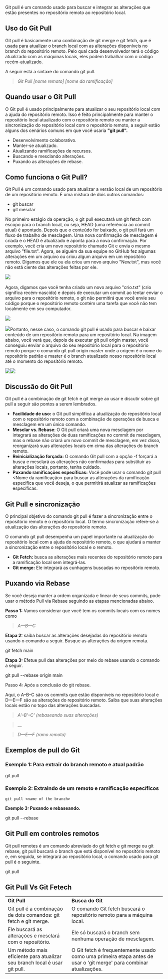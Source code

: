 Git pull é um comando usado para buscar e integrar as alterações que estão presentes no repositório remoto ao repositório local.

## Uso do Git Pull

Git pull é basicamente uma combinação de git merge e git fetch, que é usada para atualizar o branch local com as alterações disponíveis no branch do repositório remoto. Pelo qual cada desenvolvedor terá o código atualizado com as máquinas locais, eles podem trabalhar com o código recém-atualizado.

A seguir está a sintaxe do comando git pull.

> _Git Pull [nome remoto] [nome da ramificação]_

## Quando usar o Git Pull

O Git pull é usado principalmente para atualizar o seu repositório local com a ajuda do repositório remoto. Isso é feito principalmente para manter o repositório local atualizado com o repositório remoto ou manter a sincronização do repositório local com o repositório remoto, a seguir estão alguns dos cenários comuns em que você usaria **"git pull".**

- Desenvolvimento colaborativo.
- Manter-se atualizado.
- Atualizando ramificações de recursos.
- Buscando e mesclando alterações.
- Puxando as alterações de rebase.

## Como funciona o Git Pull?

Git Pull é um comando usado para atualizar a versão local de um repositório de um repositório remoto. É uma mistura de dois outros comandos:

- git buscar
- git mesclar

No primeiro estágio da operação, o git pull executará um git fetch com escopo para o branch local, ou seja, HEAD (uma referência ao commit atual) é apontado. Depois que o conteúdo for baixado, o git pull fará um fluxo de trabalho de mesclagem. Uma nova confirmação de mesclagem é criada e o HEAD é atualizado e aponta para a nova confirmação. Por exemplo, você cria um novo repositório chamado Git e envia o mesmo arquivo "file.txt". Agora, se alguém da sua equipe no GitHub fez algumas alterações em um arquivo ou criou algum arquivo em um repositório remoto. Digamos que ele ou ela criou um novo arquivo "New.txt", mas você não está ciente das alterações feitas por ele.

![](https://media.geeksforgeeks.org/wp-content/uploads/20220825162535/gitpull3.jpg) 

Agora, digamos que você tenha criado um novo arquivo "crio.txt" (crio significa recém-nascido) e depois de executar um commit ao tentar enviar o arquivo para o repositório remoto, o git não permitirá que você envie seu código porque o repositório remoto contém uma tarefa que você não tem localmente em seu computador.

![](https://media.geeksforgeeks.org/wp-content/uploads/20220825163606/gitpull4.jpg) 

![](https://media.geeksforgeeks.org/wp-content/uploads/20220825163755/gitpull5.jpg)Portanto, nesse caso, o comando git pull é usado para buscar e baixar conteúdo de um repositório remoto para um repositório local. Na imagem abaixo, você verá que, depois de executar git pull origin master, você conseguiu enviar o arquivo do seu repositório local para o repositório remoto porque o comando git pull origin master onde a origem é o nome do repositório padrão e master é o branch atualizado nosso repositório local até o momento do repositório remoto.

![](https://media.geeksforgeeks.org/wp-content/uploads/20220825165206/gitpull8.jpg)![](https://media.geeksforgeeks.org/wp-content/uploads/20220825165445/gitpull9.jpg)

## Discussão do Git Pull

Git pull é a combinação de git fetch e git merge ao usar e discutir sobre git pull a seguir são pontos a serem lembrados.

- **Facilidade de uso:** o Git pull simplifica a atualização do repositório local com o repositório remoto com a combinação de operações de busca e mesclagem em um único comando.
- **Mesclar vs. Rebase**: O Git pull criará uma nova mesclagem por integrará as alterações de duas ramificações no commit de mesclagem, mas o rebase não criará um novo commit de mesclagem, em vez disso, reorganizará suas alterações locais em cima das alterações do branch remoto.
- **Reinicialização forçada:** O comando Git pull com a opção -f forçará a busca e mesclará as alterações não confirmadas para substituir as alterações locais, portanto, tenha cuidado.
- **Puxando ramificações específicas:** Você pode usar o comando git pull <Nome da ramificação> para buscar as alterações da ramificação específica que você deseja, o que permitirá atualizar as ramificações específicas.

## Git Pull e sincronização

O principal objetivo do comando git pull é fazer a sincronização entre o repositório remoto e o repositório local. O termo sincronização refere-se à atualização das alterações do repositório remoto.

O comando git pull desempenha um papel importante na atualização do repositório local com a ajuda do repositório remoto, o que ajudará a manter a sincronização entre o repositório local e o remoto.

- **Git Fetch:** busca as alterações mais recentes do repositório remoto para a ramificação local sem integrá-las.
- **Git merge:** Ele integrará as cunhagens buscadas no repositório remoto.

## Puxando via Rebase

Se você deseja manter a ordem organizada e linear de seus commits, pode usar o método Pull via Rebase seguindo as etapas mencionadas abaixo.

**Passo 1:** Vamos considerar que você tem os commits locais com os nomes como

> _A—B—C_

**Etapa 2:** saiba buscar as alterações desejadas do repositório remoto usando o comando a seguir. Busque as alterações da origem remota.

git fetch main

**Etapa 3:** Efetue pull das alterações por meio do rebase usando o comando a seguir.

git pull --rebase origin main

Passo 4: Após a conclusão do git rebase.

Aqui, o A–B–C são os commits que estão disponíveis no repositório local e D—E—F são as alterações do repositório remoto. Saiba que suas alterações locais estão no topo das alterações buscadas.

> _A'–B'–C' (rebaseando suas alterações)_

> _\_

> _D—E—F (ramo remoto)_

## Exemplos de pull do Git

### Exemplo 1: Para extrair do branch remoto e atual padrão

git pull

### Exemplo 2: Extraindo de um remoto e ramificação específicos

```
git pull <name of the branch>
```

**Exemplo 3: Puxando e rebaseando.**

git pull --rebase

## Git Pull em controles remotos

Git pull remotes é um comando abreviado do git fetch e git merge ou git rebase, git pull buscará o branch que está disponível no repositório remoto e, em seguida, se integrará ao repositório local, o comando usado para git pull é o seguinte.

git pull

## Git Pull Vs Git Fetech

|   |   |
|---|---|
|**Git Pull**|**Busca do Git**|
|Git pull é a combinação de dois comandos: git fetch e git merge.|O comando Git fetch buscará o repositório remoto para a máquina local.|
|Ele buscará as alterações e mesclará com o repositório.|Ele só buscará o branch sem nenhuma operação de mesclagem.|
|Um método mais eficiente para atualizar seu branch local é usar git pull.|O Git fetch é frequentemente usado como uma primeira etapa antes de usar o 'git merge' para combinar atualizações.|


